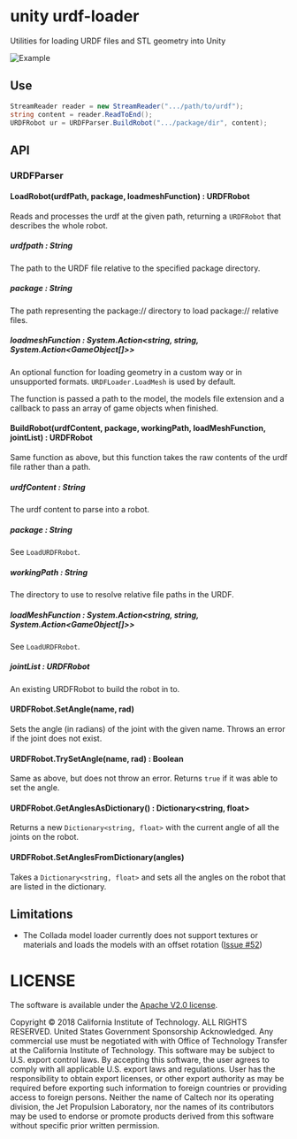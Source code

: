 # unity urdf-loader

Utilities for loading URDF files and STL geometry into Unity

![Example](../docs/unity-example.gif)

## Use
```cs
StreamReader reader = new StreamReader(".../path/to/urdf");
string content = reader.ReadToEnd();
URDFRobot ur = URDFParser.BuildRobot(".../package/dir", content);
```

## API
### URDFParser
#### LoadRobot(urdfPath, package, loadmeshFunction) : URDFRobot
Reads and processes the urdf at the given path, returning a `URDFRobot` that describes the whole robot.

##### urdfpath : String
The path to the URDF file relative to the specified package directory.

##### package : String
The path representing the package:// directory to load package:// relative files.

##### loadmeshFunction : System.Action<string, string, System.Action<GameObject[]>>
An optional function for loading geometry in a custom way or in unsupported formats. `URDFLoader.LoadMesh` is used by default.

The function is passed a path to the model, the models file extension and a callback to pass an array of game objects when finished.

#### BuildRobot(urdfContent, package, workingPath, loadMeshFunction, jointList) : URDFRobot
Same function as above, but this function takes the raw contents of the urdf file rather than a path.

##### urdfContent : String

The urdf content to parse into a robot.

##### package : String

See `LoadURDFRobot`.

##### workingPath : String

The directory to use to resolve relative file paths in the URDF.

##### loadMeshFunction : System.Action<string, string, System.Action<GameObject[]>>

See `LoadURDFRobot`.

##### jointList : URDFRobot

An existing URDFRobot to build the robot in to.

#### URDFRobot.SetAngle(name, rad)
Sets the angle (in radians) of the joint with the given name. Throws an error if the joint does not exist.

#### URDFRobot.TrySetAngle(name, rad) : Boolean
Same as above, but does not throw an error. Returns `true` if it was able to set the angle.

#### URDFRobot.GetAnglesAsDictionary() : Dictionary<string, float>
Returns a new `Dictionary<string, float>` with the current angle of all the joints on the robot.

#### URDFRobot.SetAnglesFromDictionary(angles)
Takes a `Dictionary<string, float>` and sets all the angles on the robot that are listed in the dictionary.

## Limitations
- The Collada model loader currently does not support textures or materials and loads the models with an offset rotation ([Issue #52](https://github.com/gkjohnson/urdf-loaders/issues/52))

# LICENSE

The software is available under the [Apache V2.0 license](../LICENSE.txt).

Copyright © 2018 California Institute of Technology. ALL RIGHTS
RESERVED. United States Government Sponsorship Acknowledged. Any
commercial use must be negotiated with with Office of Technology
Transfer at the California Institute of Technology. This software may
be subject to U.S. export control laws. By accepting this software,
the user agrees to comply with all applicable U.S. export laws and
regulations. User has the responsibility to obtain export licenses,
or other export authority as may be required before exporting such
information to foreign countries or providing access to foreign
persons. Neither the name of Caltech nor its operating division, the
Jet Propulsion Laboratory, nor the names of its contributors may be
used to endorse or promote products derived from this software
without specific prior written permission.
